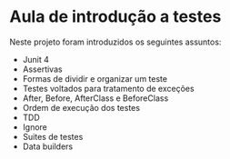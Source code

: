 # Aula de introdução a testes 
Neste projeto foram introduzidos os seguintes assuntos:
- Junit 4
- Assertivas
- Formas de dividir e organizar um teste
- Testes voltados para tratamento de exceções
- After, Before, AfterClass e BeforeClass
- Ordem de execução dos testes
- TDD
- Ignore
- Suites de testes
- Data builders
